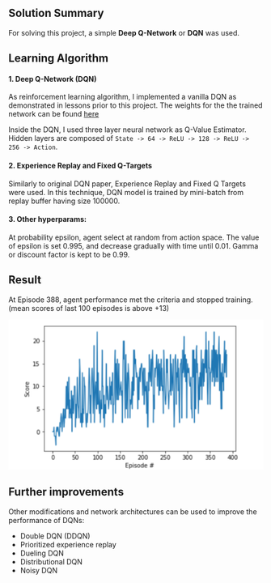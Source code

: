 ## Solution Summary

For solving this project, a simple **Deep Q-Network** or **DQN** was used.

## Learning Algorithm

#### 1. Deep Q-Network (DQN)

As reinforcement learning algorithm, I implemented a vanilla DQN as demonstrated in lessons prior to this project.
The weights for the the trained network can be found [here](checkpoint.pth)

Inside the DQN, I used three layer neural network as Q-Value Estimator. Hidden layers are composed of `State -> 64 -> ReLU -> 128 -> ReLU -> 256 -> Action`.

#### 2. Experience Replay and Fixed Q-Targets

Similarly to original DQN paper, Experience Replay and Fixed Q Targets were used. In this technique, DQN model is trained by mini-batch from replay buffer having size 100000.

#### 3. Other hyperparams:

At probability epsilon, agent select at random from action space. The value of epsilon is set 0.995, and decrease gradually with time until 0.01.
Gamma or discount factor is kept to be 0.99.

## Result

 At Episode 388, agent performance met the criteria and stopped training. (mean scores of last 100 episodes is above +13)
 
 <img src="rewards.png">
 
## Further improvements

Other modifications and network architectures can be used to improve the performance of DQNs:
- Double DQN (DDQN)
- Prioritized experience replay
- Dueling DQN
- Distributional DQN
- Noisy DQN
